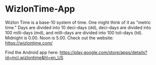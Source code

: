 # WizlonTime-App
Wizlon Time is a base-10 system of time. One might think of it as "metric time." Days are divided into 10 deci-days (dd), deci-days are divided into 100 milli-days (md), and milli-days are divided into 100 toli-days (td). Midnight is 0.00. Noon is 5.00. Check out the website: https://wizlontime.com/

Find the Android app here: https://play.google.com/store/apps/details?id=mcl.wizlontime&hl=en_US

